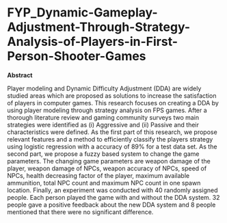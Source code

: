 # FYP_Dynamic-Gameplay-Adjustment-Through-Strategy-Analysis-of-Players-in-First-Person-Shooter-Games

**Abstract**

Player modeling and Dynamic Difficulty Adjustment (DDA) are widely studied areas which are proposed as solutions to increase the satisfaction of players in computer games. This research focuses on creating a DDA by using player modeling through strategy analysis on FPS games. After a thorough literature review and gaming community surveys two main strategies were identified as (i) Aggressive and (ii) Passive and their characteristics were defined. As the first part of this research, we propose relevant features and a method to efficiently classify the players strategy using logistic regression with a accuracy of 89\% for a test data set. As the second part, we propose a fuzzy based system to change the game parameters. The changing game parameters are weapon damage of the player, weapon damage of NPCs, weapon accuracy of NPCs, speed of NPCs, health decreasing factor of the player, maximum available ammunition, total NPC count and maximum NPC count in one spawn location. Finally, an experiment was conducted with 40 randomly assigned people. Each person played the game with and without the DDA system. 32 people gave a positive feedback about the new DDA system and 8 people mentioned that there were no significant difference.
